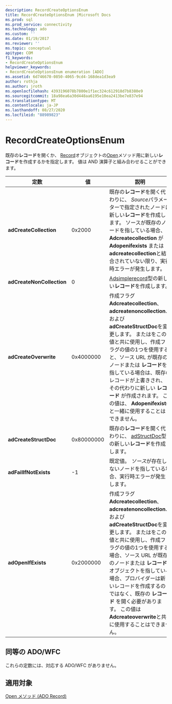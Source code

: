 ```yaml
---
description: RecordCreateOptionsEnum
title: RecordCreateOptionsEnum |Microsoft Docs
ms.prod: sql
ms.prod_service: connectivity
ms.technology: ado
ms.custom: ''
ms.date: 01/19/2017
ms.reviewer: ''
ms.topic: conceptual
apitype: COM
f1_keywords:
- RecordCreateOptionsEnum
helpviewer_keywords:
- RecordCreateOptionsEnum enumeration [ADO]
ms.assetid: 6d746670-0850-4065-9cd4-168dea1d3ea9
author: rothja
ms.author: jroth
ms.openlocfilehash: 4393196078b7800e1f1ec324c612918d7b8380e9
ms.sourcegitcommit: 18a98ea6a30d448aa6195e10ea2413be7e837e94
ms.translationtype: MT
ms.contentlocale: ja-JP
ms.lasthandoff: 08/27/2020
ms.locfileid: "88989823"
---
```

# <a name="recordcreateoptionsenum"></a>RecordCreateOptionsEnum
既存の**レコード**を開くか、 [Record](./record-object-ado.md)オブジェクトの[Open](./open-method-ado-record.md)メソッド用に新しい**レコード**を作成するかを指定します。 値は AND 演算子と組み合わせることができます。  
  
|定数|値|説明|  
|--------------|-----------|-----------------|  
|**adCreateCollection**|0x2000|既存の**レコード**を開く代わりに、 *Source*パラメーターで指定されたノードに新しい**レコード**を作成します。 ソースが既存のノードを指している場合、 **Adcreatecollection** が **Adopenifexists** または **adcreatecollection**と結合されていない限り、実行時エラーが発生します。|  
|**adCreateNonCollection**|0|[Adsimplerecord](./recordtypeenum.md)型の新しい**レコード**を作成します。|  
|**adCreateOverwrite**|0x4000000|作成フラグ **Adcreatecollection**、 **adcreatenoncollection**、および **adCreateStructDoc**を変更します。 またはをこの値と共に使用し、作成フラグの値の1つを使用すると、ソース URL が既存のノードまたは **レコード**を指している場合は、既存のレコードが上書きされ、その代わりに新しい **レコード** が作成されます。 この値は、 **Adopenifexists**と一緒に使用することはできません。|  
|**adCreateStructDoc**|0x80000000|既存の**レコード**を開く代わりに、 [adStructDoc](./recordtypeenum.md)型の新しい**レコード**を作成します。|  
|**adFailIfNotExists**|-1|既定値。 *ソース*が存在しないノードを指している場合、実行時エラーが発生します。|  
|**adOpenIfExists**|0x2000000|作成フラグ **Adcreatecollection**、 **adcreatenoncollection**、および **adCreateStructDoc**を変更します。 またはをこの値と共に使用し、作成フラグの値の1つを使用する場合、ソース URL が既存のノードまたは **レコード** オブジェクトを指している場合、プロバイダーは新しいレコードを作成するのではなく、既存の **レコード** を開く必要があります。 この値は **Adcreateoverwrite**と共に使用することはできません。|  
  
## <a name="adowfc-equivalent"></a>同等の ADO/WFC  
 これらの定数には、対応する ADO/WFC がありません。  
  
## <a name="applies-to"></a>適用対象  
 [Open メソッド (ADO Record)](./open-method-ado-record.md)